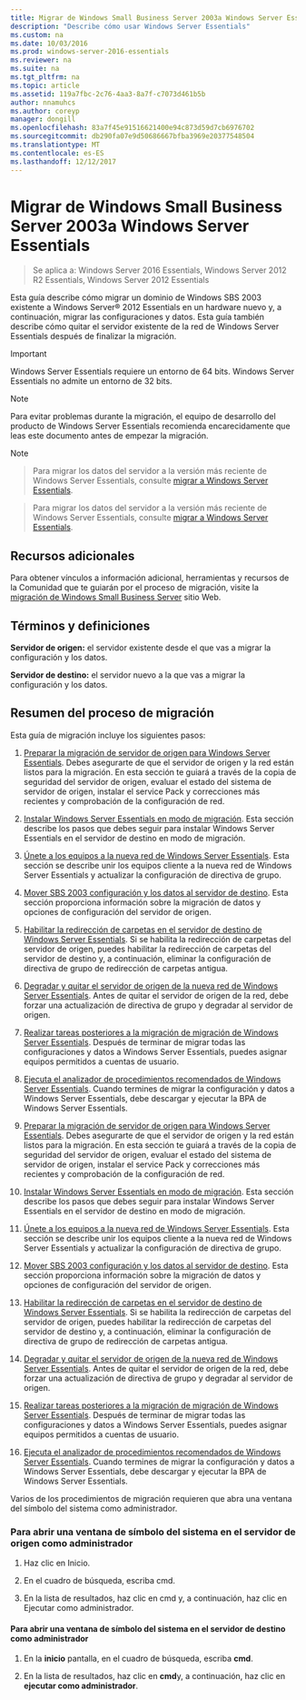 ```yaml
---
title: Migrar de Windows Small Business Server 2003a Windows Server Essentials
description: "Describe cómo usar Windows Server Essentials"
ms.custom: na
ms.date: 10/03/2016
ms.prod: windows-server-2016-essentials
ms.reviewer: na
ms.suite: na
ms.tgt_pltfrm: na
ms.topic: article
ms.assetid: 119a7fbc-2c76-4aa3-8a7f-c7073d461b5b
author: nnamuhcs
ms.author: coreyp
manager: dongill
ms.openlocfilehash: 83a7f45e91516621400e94c873d59d7cb6976702
ms.sourcegitcommit: db290fa07e9d50686667bfba3969e20377548504
ms.translationtype: MT
ms.contentlocale: es-ES
ms.lasthandoff: 12/12/2017
---
```

# <a name="migrate-windows-small-business-server-2003-to-windows-server-essentials"></a>Migrar de Windows Small Business Server 2003a Windows Server Essentials

>Se aplica a: Windows Server 2016 Essentials, Windows Server 2012 R2 Essentials, Windows Server 2012 Essentials

Esta guía describe cómo migrar un dominio de Windows SBS 2003 existente a Windows Server® 2012 Essentials en un hardware nuevo y, a continuación, migrar las configuraciones y datos. Esta guía también describe cómo quitar el servidor existente de la red de Windows Server Essentials después de finalizar la migración.  
  
> [!IMPORTANT]
>   Windows Server Essentials requiere un entorno de 64 bits.  Windows Server Essentials no admite un entorno de 32 bits.  
  
> [!NOTE]
>  Para evitar problemas durante la migración, el equipo de desarrollo del producto de Windows Server Essentials recomienda encarecidamente que leas este documento antes de empezar la migración.  
  
> [!NOTE]

>  Para migrar los datos del servidor a la versión más reciente de Windows Server Essentials, consulte [migrar a Windows Server Essentials](Migrate-from-Previous-Versions-to-Windows-Server-Essentials-or-Windows-Server-Essentials-Experience.md).  

>  Para migrar los datos del servidor a la versión más reciente de Windows Server Essentials, consulte [migrar a Windows Server Essentials](../migrate/Migrate-from-Previous-Versions-to-Windows-Server-Essentials-or-Windows-Server-Essentials-Experience.md).  

  
## <a name="additional-resources"></a>Recursos adicionales  
 Para obtener vínculos a información adicional, herramientas y recursos de la Comunidad que te guiarán por el proceso de migración, visite la [migración de Windows Small Business Server](https://go.microsoft.com/fwlink/?LinkId=217520) sitio Web.  
  
## <a name="terms-and-definitions"></a>Términos y definiciones  
 **Servidor de origen:** el servidor existente desde el que vas a migrar la configuración y los datos.  
  
 **Servidor de destino:** el servidor nuevo a la que vas a migrar la configuración y los datos.  
  
## <a name="migration-process-summary"></a>Resumen del proceso de migración  
 Esta guía de migración incluye los siguientes pasos:  
  

1.  [Preparar la migración de servidor de origen para Windows Server Essentials](Prepare-your-Source-Server-for-Windows-Server-Essentials-migration.md).  Debes asegurarte de que el servidor de origen y la red están listos para la migración. En esta sección te guiará a través de la copia de seguridad del servidor de origen, evaluar el estado del sistema de servidor de origen, instalar el service Pack y correcciones más recientes y comprobación de la configuración de red.  
  
2.  [Instalar Windows Server Essentials en modo de migración](Install-Windows-Server-Essentials-in-migration-mode.md).  Esta sección describe los pasos que debes seguir para instalar Windows Server Essentials en el servidor de destino en modo de migración.  
  
3.  [Únete a los equipos a la nueva red de Windows Server Essentials](Join-computers-to-the-new-Windows-Server-Essentials-network.md).  Esta sección se describe unir los equipos cliente a la nueva red de Windows Server Essentials y actualizar la configuración de directiva de grupo.  
  
4.  [Mover SBS 2003 configuración y los datos al servidor de destino](Move-Windows-SBS-2003-settings-and-data-to-the-Destination-Server-for-Windows-Server-Essentials-migration.md).  Esta sección proporciona información sobre la migración de datos y opciones de configuración del servidor de origen.  
  
5.  [Habilitar la redirección de carpetas en el servidor de destino de Windows Server Essentials](Enable-folder-redirection-on-the-Windows-Server-Essentials-Destination-Server.md).  Si se habilita la redirección de carpetas del servidor de origen, puedes habilitar la redirección de carpetas del servidor de destino y, a continuación, eliminar la configuración de directiva de grupo de redirección de carpetas antigua.  
  
6.  [Degradar y quitar el servidor de origen de la nueva red de Windows Server Essentials](Demote-and-remove-the-Source-Server-from-the-new-Windows-Server-Essentials-network.md).  Antes de quitar el servidor de origen de la red, debe forzar una actualización de directiva de grupo y degradar al servidor de origen.  
  
7.  [Realizar tareas posteriores a la migración de migración de Windows Server Essentials](Perform-post-migration-tasks-for-Windows-Server-Essentials-migration.md).  Después de terminar de migrar todas las configuraciones y datos a Windows Server Essentials, puedes asignar equipos permitidos a cuentas de usuario.  
  
8.  [Ejecuta el analizador de procedimientos recomendados de Windows Server Essentials](Run-the-Windows-Server-Essentials-Best-Practices-Analyzer.md).  Cuando termines de migrar la configuración y datos a Windows Server Essentials, debe descargar y ejecutar la BPA de Windows Server Essentials.  

1.  [Preparar la migración de servidor de origen para Windows Server Essentials](../migrate/Prepare-your-Source-Server-for-Windows-Server-Essentials-migration.md).  Debes asegurarte de que el servidor de origen y la red están listos para la migración. En esta sección te guiará a través de la copia de seguridad del servidor de origen, evaluar el estado del sistema de servidor de origen, instalar el service Pack y correcciones más recientes y comprobación de la configuración de red.  
  
2.  [Instalar Windows Server Essentials en modo de migración](../migrate/Install-Windows-Server-Essentials-in-migration-mode.md).  Esta sección describe los pasos que debes seguir para instalar Windows Server Essentials en el servidor de destino en modo de migración.  
  
3.  [Únete a los equipos a la nueva red de Windows Server Essentials](../migrate/Join-computers-to-the-new-Windows-Server-Essentials-network.md).  Esta sección se describe unir los equipos cliente a la nueva red de Windows Server Essentials y actualizar la configuración de directiva de grupo.  
  
4.  [Mover SBS 2003 configuración y los datos al servidor de destino](../migrate/Move-Windows-SBS-2003-settings-and-data-to-the-Destination-Server-for-Windows-Server-Essentials-migration.md).  Esta sección proporciona información sobre la migración de datos y opciones de configuración del servidor de origen.  
  
5.  [Habilitar la redirección de carpetas en el servidor de destino de Windows Server Essentials](../migrate/Enable-folder-redirection-on-the-Windows-Server-Essentials-Destination-Server.md).  Si se habilita la redirección de carpetas del servidor de origen, puedes habilitar la redirección de carpetas del servidor de destino y, a continuación, eliminar la configuración de directiva de grupo de redirección de carpetas antigua.  
  
6.  [Degradar y quitar el servidor de origen de la nueva red de Windows Server Essentials](../migrate/Demote-and-remove-the-Source-Server-from-the-new-Windows-Server-Essentials-network.md).  Antes de quitar el servidor de origen de la red, debe forzar una actualización de directiva de grupo y degradar al servidor de origen.  
  
7.  [Realizar tareas posteriores a la migración de migración de Windows Server Essentials](../migrate/Perform-post-migration-tasks-for-Windows-Server-Essentials-migration.md).  Después de terminar de migrar todas las configuraciones y datos a Windows Server Essentials, puedes asignar equipos permitidos a cuentas de usuario.  
  
8.  [Ejecuta el analizador de procedimientos recomendados de Windows Server Essentials](../migrate/Run-the-Windows-Server-Essentials-Best-Practices-Analyzer.md).  Cuando termines de migrar la configuración y datos a Windows Server Essentials, debe descargar y ejecutar la BPA de Windows Server Essentials.  

  
 Varios de los procedimientos de migración requieren que abra una ventana del símbolo del sistema como administrador.  
  
###  <a name="BKMK_OpenACommandPromptAsAdmin"></a>Para abrir una ventana de símbolo del sistema en el servidor de origen como administrador  
  
1.  Haz clic en Inicio.  
  
2.  En el cuadro de búsqueda, escriba cmd.  
  
3.  En la lista de resultados, haz clic en cmd y, a continuación, haz clic en Ejecutar como administrador.  
  
#### <a name="to-open-a-command-prompt-window-on-the-destination-server-as-an-administrator"></a>Para abrir una ventana de símbolo del sistema en el servidor de destino como administrador  
  
1.  En la **inicio** pantalla, en el cuadro de búsqueda, escriba **cmd**.  
  
2.  En la lista de resultados, haz clic en **cmd**y, a continuación, haz clic en **ejecutar como administrador**.
